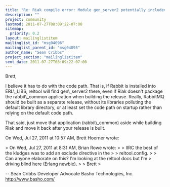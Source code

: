 ```yaml
---
title: "Re: Riak compile error: Module gen_server2 potentially included by	two different applications: rabbit_common and riak_core"
description: ""
project: community
lastmod: 2011-07-27T08:09:22-07:00
sitemap:
  priority: 0.2
layout: mailinglistitem
mailinglist_id: "msg04096"
mailinglist_parent_id: "msg04095"
author_name: "Sean Cribbs"
project_section: "mailinglistitem"
sent_date: 2011-07-27T08:09:22-07:00
---
```



Brett,

I believe it has to do with the code path. That is, if Rabbit is installed
into ERL\\_LIBS, reltool will find gen\\_server2 there, even if Riak doesn't
package the rabbit\\_common application when building the release. Really,
RabbitMQ should be built as a separate release, without its libraries
polluting the default library directory, or at least set the code path on
startup rather than relying on the default code path.

That said, just move that application (rabbit\\_common) aside while building
Riak and move it back after your release is built.

On Wed, Jul 27, 2011 at 10:57 AM, Brett Hoerner wrote:

&gt; On Wed, Jul 27, 2011 at 8:31 AM, Brian Rowe  wrote:
&gt; &gt; IIRC the best of the kludges was to add an exclude directive in the
&gt; &gt; reltool.config.
&gt;
&gt; Can anyone elaborate on this? I'm looking at the reltool docs but I'm
&gt; driving blind here (Erlang newbie).
&gt;
&gt; Brett
&gt;


-- 
Sean Cribbs 
Developer Advocate
Basho Technologies, Inc.
http://www.basho.com/
